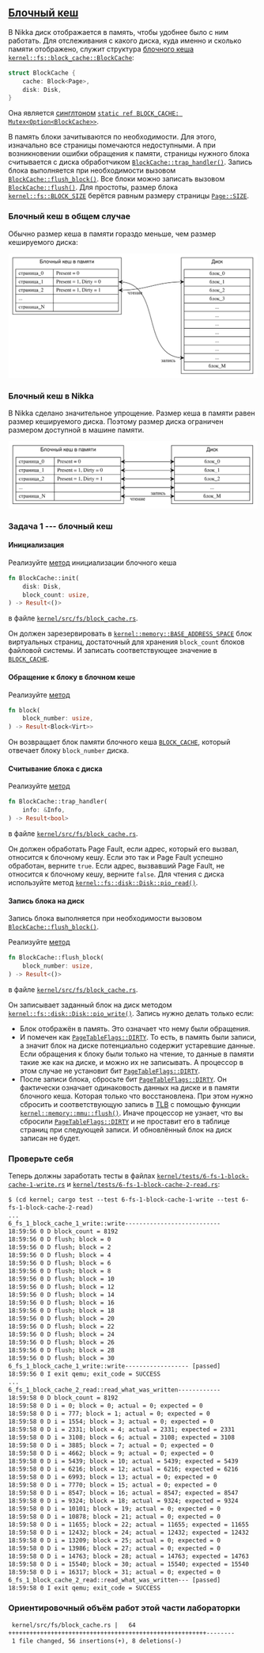 ## [Блочный кеш](https://en.wikipedia.org/wiki/Page_cache)

В Nikka диск отображается в память, чтобы удобнее было с ним работать.
Для отслеживания с какого диска, куда именно и сколько памяти отображено, служит структура
[блочного кеша](https://en.wikipedia.org/wiki/Page_cache)
[`kernel::fs::block_cache::BlockCache`](../../doc/kernel/fs/block_cache/struct.BlockCache.html):

```rust
struct BlockCache {
    cache: Block<Page>,
    disk: Disk,
}
```

Она является [синглтоном](https://en.wikipedia.org/wiki/Singleton_pattern)
[`static ref BLOCK_CACHE: Mutex<Option<BlockCache>>`](../../doc/kernel/fs/block_cache/struct.BLOCK_CACHE.html).

В память блоки зачитываются по необходимости.
Для этого, изначально все страницы помечаются недоступными.
А при возникновении ошибки обращения к памяти, страницы нужного блока считывается с диска обработчиком
[`BlockCache::trap_handler()`](../../doc/kernel/fs/block_cache/struct.BlockCache.html#method.trap_handler).
Запись блока выполняется при необходимости вызовом
[`BlockCache::flush_block()`](../../doc/kernel/fs/block_cache/struct.BlockCache.html#method.flush_block).
Все блоки можно записать вызовом
[`BlockCache::flush()`](../../doc/kernel/fs/block_cache/struct.BlockCache.html#method.flush).
Для простоты, размер блока
[`kernel::fs::BLOCK_SIZE`](../../doc/kernel/fs/constant.BLOCK_SIZE.html)
берётся равным размеру страницы
[`Page::SIZE`](../../doc/ku/memory/frage/struct.Frage.html#associatedconstant.SIZE).


### Блочный кеш в общем случае

Обычно размер кеша в памяти гораздо меньше, чем размер кешируемого диска:

![](6-fs-1-block-cache.svg)


### Блочный кеш в Nikka

В Nikka сделано значительное упрощение.
Размер кеша в памяти равен размер кешируемого диска.
Поэтому размер диска ограничен размером доступной в машине памяти.

![](6-fs-1-block-cache-nikka.svg)


### Задача 1 --- блочный кеш


#### Инициализация

Реализуйте
[метод](../../doc/kernel/fs/block_cache/struct.BlockCache.html#method.init)
инициализации блочного кеша

```rust
fn BlockCache::init(
    disk: Disk,
    block_count: usize,
) -> Result<()>
```

в файле
[`kernel/src/fs/block_cache.rs`](https://gitlab.com/sergey-v-galtsev/nikka-public/-/blob/master/kernel/src/fs/block_cache.rs).

Он должен зарезервировать в
[`kernel::memory::BASE_ADDRESS_SPACE`](../../doc/kernel/memory/struct.BASE_ADDRESS_SPACE.html)
блок виртуальных страниц, достаточный для хранения `block_count` блоков файловой системы.
И записать соответствующее значение в
[`BLOCK_CACHE`](../../doc/kernel/fs/block_cache/struct.BLOCK_CACHE.html).


#### Обращение к блоку в блочном кеше

Реализуйте [метод](../../doc/kernel/fs/block_cache/struct.BlockCache.html#method.block)

```rust
fn block(
    block_number: usize,
) -> Result<Block<Virt>>
```

Он возвращает блок памяти блочного кеша
[`BLOCK_CACHE`](../../doc/kernel/fs/block_cache/struct.BLOCK_CACHE.html),
который отвечает блоку `block_number` диска.


#### Считывание блока с диска

Реализуйте [метод](../../doc/kernel/fs/block_cache/struct.BlockCache.html#method.trap_handler)

```rust
fn BlockCache::trap_handler(
    info: &Info,
) -> Result<bool>
```

в файле
[`kernel/src/fs/block_cache.rs`](https://gitlab.com/sergey-v-galtsev/nikka-public/-/blob/master/kernel/src/fs/block_cache.rs).

Он должен обработать Page Fault, если адрес, который его вызвал, относится к блочному кешу.
Если это так и Page Fault успешно обработан, верните `true`.
Если адрес, вызвавший Page Fault, не относится к блочному кешу, верните `false`.
Для чтения с диска используйте метод
[`kernel::fs::disk::Disk::pio_read()`](../../doc/kernel/fs/disk/struct.Disk.html#method.pio_read).


#### Запись блока на диск

Запись блока выполняется при необходимости вызовом
[`BlockCache::flush_block()`](../../doc/kernel/fs/block_cache/struct.BlockCache.html#method.flush_block).

Реализуйте [метод](../../doc/kernel/fs/block_cache/struct.BlockCache.html#method.flush_block)

```rust
fn BlockCache::flush_block(
    block_number: usize,
) -> Result<()>
```

в файле
[`kernel/src/fs/block_cache.rs`](https://gitlab.com/sergey-v-galtsev/nikka-public/-/blob/master/kernel/src/fs/block_cache.rs).

Он записывает заданный блок на диск методом
[`kernel::fs::disk::Disk::pio_write()`](../../doc/kernel/fs/disk/struct.Disk.html#method.pio_write).
Запись нужно делать только если:

- Блок отображён в память. Это означает что нему были обращения.
- И помечен как [`PageTableFlags::DIRTY`](../../doc/ku/memory/mmu/struct.PageTableFlags.html#associatedconstant.DIRTY). То есть, в память были записи, а значит блок на диске потенциально содержит устаревшие данные. Если обращения к блоку были только на чтение, то данные в памяти такие же как на диске, и можно их не записывать. А процессор в этом случае не установит бит [`PageTableFlags::DIRTY`](../../doc/ku/memory/mmu/struct.PageTableFlags.html#associatedconstant.DIRTY).
- После записи блока, сбросьте бит [`PageTableFlags::DIRTY`](../../doc/ku/memory/mmu/struct.PageTableFlags.html#associatedconstant.DIRTY). Он фактически означает одинаковость данных на диске и в памяти блочного кеша. Которая только что восстановлена. При этом нужно сбросить и соответствующую запись в [TLB](https://en.wikipedia.org/wiki/Translation_lookaside_buffer) с помощью функции [`kernel::memory::mmu::flush()`](../../doc/kernel/memory/mmu/fn.flush.html). Иначе процессор не узнает, что вы сбросили [`PageTableFlags::DIRTY`](../../doc/ku/memory/mmu/struct.PageTableFlags.html#associatedconstant.DIRTY) и не проставит его в таблице страниц при следующей записи. И обновлённый блок на диск записан не будет.


### Проверьте себя

Теперь должны заработать тесты в файлах
[`kernel/tests/6-fs-1-block-cache-1-write.rs`](https://gitlab.com/sergey-v-galtsev/nikka-public/-/blob/master/kernel/tests/6-fs-1-block-cache-1-write.rs) и
[`kernel/tests/6-fs-1-block-cache-2-read.rs`](https://gitlab.com/sergey-v-galtsev/nikka-public/-/blob/master/kernel/tests/6-fs-1-block-cache-2-read.rs):

```console
$ (cd kernel; cargo test --test 6-fs-1-block-cache-1-write --test 6-fs-1-block-cache-2-read)
...
6_fs_1_block_cache_1_write::write---------------------------
18:59:56 0 D block_count = 8192
18:59:56 0 D flush; block = 0
18:59:56 0 D flush; block = 2
18:59:56 0 D flush; block = 4
18:59:56 0 D flush; block = 6
18:59:56 0 D flush; block = 8
18:59:56 0 D flush; block = 10
18:59:56 0 D flush; block = 12
18:59:56 0 D flush; block = 14
18:59:56 0 D flush; block = 16
18:59:56 0 D flush; block = 18
18:59:56 0 D flush; block = 20
18:59:56 0 D flush; block = 22
18:59:56 0 D flush; block = 24
18:59:56 0 D flush; block = 26
18:59:56 0 D flush; block = 28
18:59:56 0 D flush; block = 30
6_fs_1_block_cache_1_write::write------------------ [passed]
18:59:56 0 I exit qemu; exit_code = SUCCESS
...
6_fs_1_block_cache_2_read::read_what_was_written------------
18:59:58 0 D block_count = 8192
18:59:58 0 D i = 0; block = 0; actual = 0; expected = 0
18:59:58 0 D i = 777; block = 1; actual = 0; expected = 0
18:59:58 0 D i = 1554; block = 3; actual = 0; expected = 0
18:59:58 0 D i = 2331; block = 4; actual = 2331; expected = 2331
18:59:58 0 D i = 3108; block = 6; actual = 3108; expected = 3108
18:59:58 0 D i = 3885; block = 7; actual = 0; expected = 0
18:59:58 0 D i = 4662; block = 9; actual = 0; expected = 0
18:59:58 0 D i = 5439; block = 10; actual = 5439; expected = 5439
18:59:58 0 D i = 6216; block = 12; actual = 6216; expected = 6216
18:59:58 0 D i = 6993; block = 13; actual = 0; expected = 0
18:59:58 0 D i = 7770; block = 15; actual = 0; expected = 0
18:59:58 0 D i = 8547; block = 16; actual = 8547; expected = 8547
18:59:58 0 D i = 9324; block = 18; actual = 9324; expected = 9324
18:59:58 0 D i = 10101; block = 19; actual = 0; expected = 0
18:59:58 0 D i = 10878; block = 21; actual = 0; expected = 0
18:59:58 0 D i = 11655; block = 22; actual = 11655; expected = 11655
18:59:58 0 D i = 12432; block = 24; actual = 12432; expected = 12432
18:59:58 0 D i = 13209; block = 25; actual = 0; expected = 0
18:59:58 0 D i = 13986; block = 27; actual = 0; expected = 0
18:59:58 0 D i = 14763; block = 28; actual = 14763; expected = 14763
18:59:58 0 D i = 15540; block = 30; actual = 15540; expected = 15540
18:59:58 0 D i = 16317; block = 31; actual = 0; expected = 0
6_fs_1_block_cache_2_read::read_what_was_written--- [passed]
18:59:58 0 I exit qemu; exit_code = SUCCESS
```


### Ориентировочный объём работ этой части лабораторки

```console
 kernel/src/fs/block_cache.rs |   64 ++++++++++++++++++++++++++++++++++++++++++++++++++++++++--------
 1 file changed, 56 insertions(+), 8 deletions(-)
```
